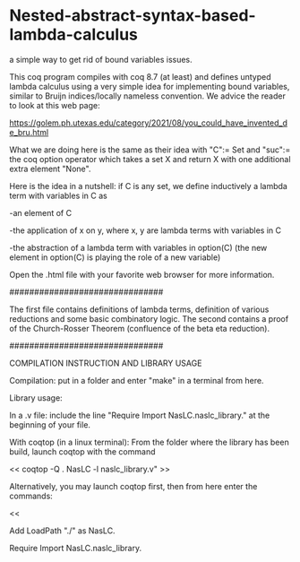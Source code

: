 # Nested-abstract-syntax-based-lambda-calculus
a simple way to get rid of bound variables issues.

This coq program compiles with coq 8.7 (at least) and defines untyped lambda calculus using a very simple idea for
implementing bound variables, similar to Bruijn indices/locally nameless convention. We advice the reader to look at this web page:

https://golem.ph.utexas.edu/category/2021/08/you_could_have_invented_de_bru.html

What we are doing here is the same as their idea with "C":= Set and "suc":= the coq option operator
which takes a set X and return X with one additional extra element "None".

Here is the idea in a nutshell: if C is any set, we define inductively a lambda term with variables in C as

-an element of C

-the application of x on y, where x, y are lambda terms with variables in C

-the abstraction of a lambda term with variables in option(C) (the new element in option(C) is playing the role of a new variable)

Open the .html file with your favorite web browser for more information.

###############################

The first file contains definitions of lambda terms, definition of various reductions and some basic combinatory logic. 
The second contains a proof of the Church-Rosser Theorem (confluence of the beta eta reduction).

###############################

COMPILATION INSTRUCTION AND LIBRARY USAGE

Compilation: put in a folder and enter "make" in a terminal from here.

Library usage:

In a .v file: include the line "Require Import NasLC.naslc_library." at the beginning of your file.

With coqtop (in a linux terminal): From the folder where the library has been build, launch coqtop with the command 

<< coqtop -Q . NasLC -l naslc_library.v" >>

Alternatively, you may launch coqtop first, then from here enter the commands:

<<

Add LoadPath "./" as NasLC. 

Require Import NasLC.naslc_library. 

>>
